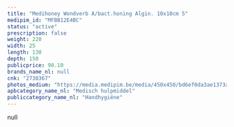 ```yaml
---
title: "Medihoney Wondverb A/bact.honing Algin. 10x10cm 5"
medipim_id: "MFBB12E4BC"
status: "active"
prescription: false
weight: 220
width: 25
length: 130
depth: 150
publicprice: 90.10
brands_name_nl: null
cnk: "2738367"
photos_medium: "https://media.medipim.be/media/450x450/bd6ef0da3ae1373a1449873256cc356001a52625.jpg"
apbcategory_name_nl: "Medisch hulpmiddel"
publiccategory_name_nl: "Handhygiëne"
---
```

null
